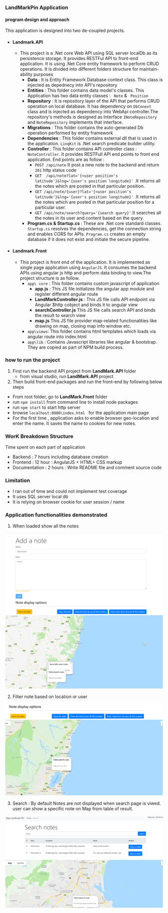 ### LandMarkPin Application 

#### program design  and approach 

This application is designed into two de-coupled projects. 
- #### Landmark.API 
    - This project is a .Net core Web API  using SQL server localDb as its persistence  storage. It provides RESTFul API to front-end application.
    It is using .Net Core entity framework to perform CRUD operations.
    It is divided into different folders structure for maintain-ability purposes
        - <b>Data</b> : It is Entity Framework Database context class. This class is injected as depednecy into API's repository
        - <b>Entities</b> : This folder contains data model's classes. This Application has two data entity classes : ` Note` & ` Position`
        - <b>Repository</b> : It is repository layer of the API that performs  CRUD operation on local database. It has dependency on `DbConext` class and is injected as dependency into WebApi controller.The repository's methods is designed as  Interface `INoteRepository` and `NoteRepository` implements that interface.
        - <b>Migrations</b> : This folder contains the auto-generated Db operation performed by entity framework
        - <b> Dependencies</b> : This folder contains external dll that is used in the application. `LinqKit` is .Net search predicate builder utility.
        - <b> Controller </b> : This folder contains API controller class : ` NoteController`. It provides RESTFull API end points to front end application. End points are as follow :
          - `POST /api/note` It post a new note to the backend  and return `201` http status code
          - `GET  /api/note?lat='{<user position's latitude'}&lng='{user's position longitude}'` .It returns all the notes which are posted in that particular position. 
          -  `GET /api/note/{user}?lat='{<user position's latitude'}&lng='{user's position longitude}'` .It returns all the notes which are posted in that particular position for a particular user.
          -  `GET /api/note/search?query='{search query}'`.It  searches all the notes in its user and  content based on the query.
        - <b> Program.cs & Startup.cs </b> : These are .Net core standard classes. `Startup.cs` resolves the dependencies, get the connection string and enables CORS for APIs. 
        `Program.cs` creates an empty database if it does not exist and initiate the secure pipeline.

        
- #### Landmark.Front
    - This project is front end of the application. It is implemented as single page application using `AngularJS`. It consumes the backend APIs using angular js http and perform data binding to view.The project structure is as follow.
        - `app\ core` : This folder contains custom javascript of application 
          - <b>app.js</b> : This JS file initializes the angular app module and register different angular route 
          - <b>LandMarkController.js</b> : This JS file calls API endpoint via Angular $http cobject and binds it to angular view
          - <b>searchController.js</b> This JS file calls search API and binds the result to search view
          - <b>map.js</b> This JS file provider map-related functionalities like drawing on map, closing map info window etc.
        - `app\views`: This folder contains html templates which loads via angular route into index.html
        - `app\lib` : Contains Javascript libraries like angular & bootstrap. They are copied as part of NPM build process.

### how to run the project 
1. First run the backend API project from <b> LandMark.API</b> folder  
   - from visual studio, run <b>LandMark.API</b> project 
2.  Then build front-end packages and run the front-end by  following  below steps
   - From root folder, go to <b> LandMark.Front</b> folder
   - run `npm install` from command line to install node packages 
   - run `npm start` to start http server 
   - browse `localhost:8000\index.html ` for the application main page
   - For the first time , application asks to enable browser geo-location and enter the name. It saves the name to cookies for new notes.

### WorK Breakdown Structure 
Time spent on each part of application 
  - Backend : 7 hours including database creation 
  - Frontend : 12 hour : AngularJS + HTML+ CSS markup 
  - Documentation : 2 hours : Write README file and comment source code

### Limitation 
- I ran out of time and could not implement test coverage 
- It uses SQL server local db 
- It is relying on browser cookie for user session / name

### Application functionalities demonstrated
1. When loaded show all the notes 

![File](./Img/allNotes.png)

2. Filter note based on location or user 

![File](./Img/locationNote.png)
 
3. Search : By default Notes are not displayed when search page is viwed. user can show a specific note on Map from table of result.

![File](./Img/search.png)